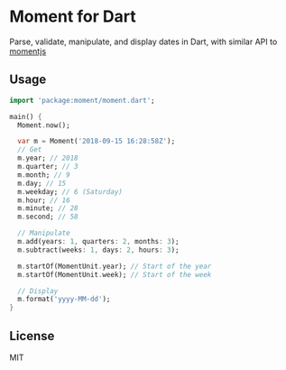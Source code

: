 # Moment for Dart

Parse, validate, manipulate, and display dates in Dart, with similar API to [momentjs](https://github.com/moment/moment)

## Usage

```dart
import 'package:moment/moment.dart';

main() {
  Moment.now();

  var m = Moment('2018-09-15 16:28:58Z');
  // Get
  m.year; // 2018
  m.quarter; // 3
  m.month; // 9
  m.day; // 15
  m.weekday; // 6 (Saturday)
  m.hour; // 16
  m.minute; // 28
  m.second; // 58

  // Manipulate
  m.add(years: 1, quarters: 2, months: 3);
  m.subtract(weeks: 1, days: 2, hours: 3);

  m.startOf(MomentUnit.year); // Start of the year
  m.startOf(MomentUnit.week); // Start of the week

  // Display
  m.format('yyyy-MM-dd');
}
```

## License

MIT
